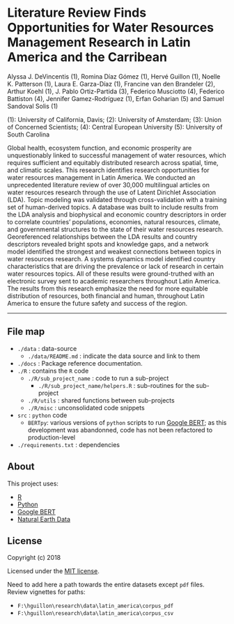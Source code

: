 # Literature Review Finds Opportunities for Water Resources Management Research in Latin America and the Carribean

Alyssa J. DeVincentis (1), Romina Díaz Gómez (1), Hervé Guillon (1), Noelle K. Patterson (1), Laura E. Garza-Díaz (1), Francine van den Brandeler (2), Arthur Koehl (1), J. Pablo Ortiz-Partida (3), Federico Musciotto (4), Federico Battiston (4), Jennifer Gamez-Rodríguez (1), Erfan Goharian (5) and Samuel Sandoval Solis (1)

(1): University of California, Davis;
(2): University of Amsterdam;
(3): Union of Concerned Scientists;
(4): Central European University
(5): University of South Carolina

Global health, ecosystem function, and economic prosperity are unquestionably linked to successful management of water resources, which requires sufficient and equitably distributed research across spatial, time, and climatic scales. This research identifies research opportunities for water resources management in Latin America. We conducted an unprecedented literature review of over 30,000 multilingual articles on water resources research through the use of Latent Dirichlet Association (LDA). Topic modeling was validated through cross-validation with a training set of human-derived topics. A database was built to include results from the LDA analysis and biophysical and economic country descriptors in order to correlate countries’ populations, economies, natural resources, climate, and governmental structures to the state of their water resources research. Georeferenced relationships between the LDA results and country descriptors revealed bright spots and knowledge gaps, and a network model identified the strongest and weakest connections between topics in water resources research. A systems dynamics model identified country characteristics that are driving the prevalence or lack of research in certain water resources topics. All of these results were ground-truthed with an electronic survey sent to academic researchers throughout Latin America. The results from this research emphasize the need for more equitable distribution of resources, both financial and human, throughout Latin America to ensure the future safety and success of the region.

---

## File map

- `./data` : data-source
	+ `./data/README.md` : indicate the data source and link to them
- `./docs` : Package reference documentation.	
- `./R` : contains the `R` code
	+ `./R/sub_project_name` : code to run a sub-project
		- `./R/sub_project_name/helpers.R` : sub-routines for the sub-project
	+ `./R/utils` : shared functions between sub-projects
	+ `./R/misc` : unconsolidated code snippets
- `src` : `python` code
	+ `BERTpy`: various versions of `python` scripts to run [Google BERT](https://github.com/google-research/bert); as this development was abandonned, code has not been refactored to production-level
- `./requirements.txt` : dependencies

## About

This project uses:

- [R](https://www.r-project.org/)
- [Python](https://www.python.org/)
- [Google BERT](https://github.com/google-research/bert)
- [Natural Earth Data](https://www.naturalearthdata.com)

## License

Copyright (c) 2018

Licensed under the [MIT license](LICENSE).

Need to add here a path towards the entire datasets except `pdf` files. Review vignettes for paths:

- `F:\hguillon\research\data\latin_america\corpus_pdf`
- `F:\hguillon\research\data\latin_america\corpus_csv`
